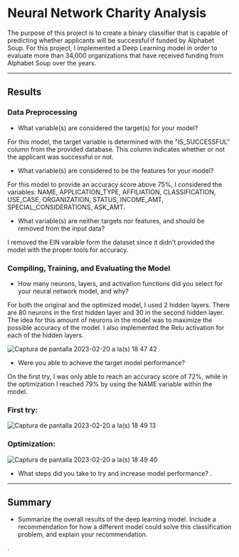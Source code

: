 # Neural Network Charity Analysis


The purpose of this project is to create a binary classifier that is capable of predicting whether applicants will be successful if funded by Alphabet Soup. For this project, I implemented a Deep Learning model in order to evaluate more than 34,000 organizations that have received funding from Alphabet Soup over the years.


---


## Results


### Data Preprocessing

* What variable(s) are considered the target(s) for your model?

For this model, the target variable is determined with the "IS_SUCCESSFUL" column from the provided database. This column indicates whether or not the applicant was successful or not.

* What variable(s) are considered to be the features for your model?

For this model to provide an accuracy score above 75%, I considered the variables: NAME, APPLICATION_TYPE, AFFILIATION, CLASSIFICATION, USE_CASE, ORGANIZATION, STATUS, INCOME_AMT, SPECIAL_CONSIDERATIONS, ASK_AMT.

* What variable(s) are neither targets nor features, and should be removed from the input data?

I removed the EIN varaible form the dataset since it didn't provided the model with the proper tools for accuracy.



### Compiling, Training, and Evaluating the Model

* How many neurons, layers, and activation functions did you select for your neural network model, and why?

For both the original and the optimized model, I used 2 hidden layers. There are 80 neurons in the first hidden layer and 30 in the second hidden layer. The idea for this amount of neurons in the model was to maximize the possible accuracy of the model. I also implemented the Relu activation for each of the hidden layers.

![Captura de pantalla 2023-02-20 a la(s) 18 47 42](https://user-images.githubusercontent.com/113866707/220220661-d2e95ed3-d67d-4493-beff-bfca038b048d.png)


* Were you able to achieve the target model performance?

On the first try, I was only able to reach an accuracy score of 72%, while in the optimization I reached 79% by using the NAME variable within the model.

### First try:
![Captura de pantalla 2023-02-20 a la(s) 18 49 13](https://user-images.githubusercontent.com/113866707/220220811-b27f9293-fb57-4732-b64b-c488ad78b7ef.png)

### Optimization:
![Captura de pantalla 2023-02-20 a la(s) 18 49 40](https://user-images.githubusercontent.com/113866707/220220883-659aefea-dd22-4ce6-b36f-bbe978a3c123.png)


* What steps did you take to try and increase model performance?
.


---


## Summary

* Summarize the overall results of the deep learning model. Include a recommendation for how a different model could solve this classification problem, and explain your recommendation.

.




